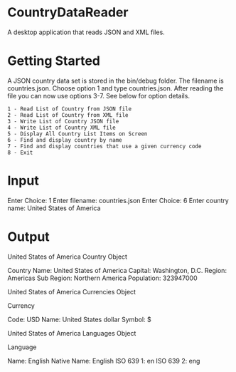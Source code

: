 # CountryDataReader
A desktop application that reads JSON and XML files.

# Getting Started
A JSON country data set is stored in the bin/debug folder. The filename is countries.json. Choose option 1 and type countries.json. After reading the file you can now use options 3-7. See below for option details.

    1 - Read List of Country from JSON file
    2 - Read List of Country from XML file
    3 - Write List of Country JSON file
    4 - Write List of Country XML file
    5 - Display All Country List Items on Screen
    6 - Find and display country by name
    7 - Find and display countries that use a given currency code
    8 - Exit

# Input
Enter Choice: 1
Enter filename: countries.json
Enter Choice: 6
Enter country name: United States of America

# Output
United States of America Country Object

Country Name: United States of America
Capital: Washington, D.C.
Region: Americas
Sub Region: Northern America
Population: 323947000

United States of America Currencies Object


Currency

Code: USD
Name: United States dollar
Symbol: $

United States of America Languages Object

Language

Name: English
Native Name: English
ISO 639 1: en
ISO 639 2: eng
